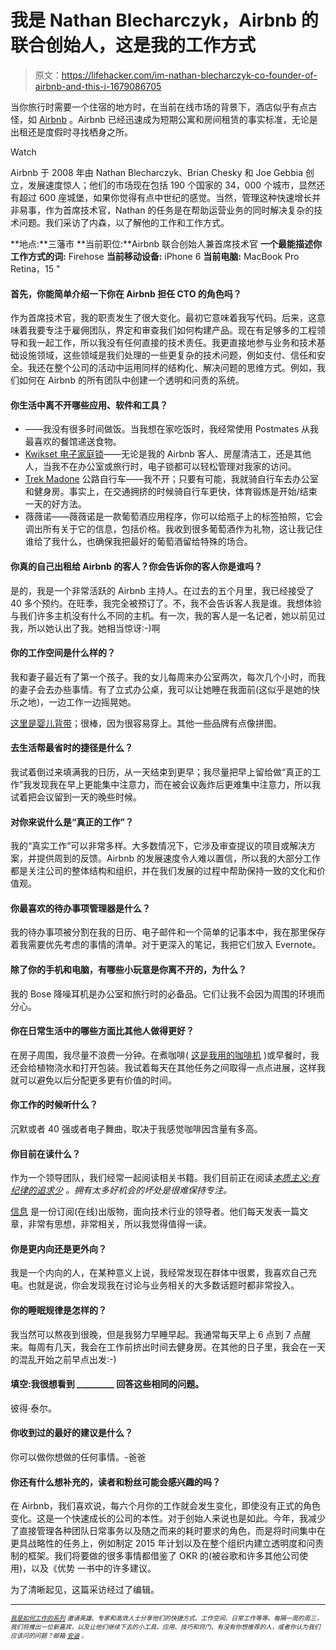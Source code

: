 # 我是 Nathan Blecharczyk，Airbnb 的联合创始人，这是我的工作方式

> 原文：<https://lifehacker.com/im-nathan-blecharczyk-co-founder-of-airbnb-and-this-i-1679086705>

当你旅行时需要一个住宿的地方时，在当前在线市场的背景下，酒店似乎有点古怪，如 [Airbnb](http://airbnb.com) 。Airbnb 已经迅速成为短期公寓和房间租赁的事实标准，无论是出租还是度假时寻找栖身之所。

Watch

Airbnb 于 2008 年由 Nathan Blecharczyk、Brian Chesky 和 Joe Gebbia 创立，发展速度惊人；他们的市场现在包括 190 个国家的 34，000 个城市，显然还有超过 600 座城堡，如果你觉得有点中世纪的感觉。当然，管理这种快速增长并非易事，作为首席技术官，Nathan 的任务是在帮助运营业务的同时解决复杂的技术问题。我们采访了内森，以了解他的工作和工作方式。

**地点:**三藩市
**当前职位:**Airbnb 联合创始人兼首席技术官
**一个最能描述你工作方式的词:** Firehose
**当前移动设备:** iPhone 6
**当前电脑:** MacBook Pro Retina，15 "

#### **首先，你能简单介绍一下你在 Airbnb 担任 CTO 的角色吗？**

作为首席技术官，我的职责发生了很大变化。最初它意味着我写代码。后来，这意味着我要专注于雇佣团队，界定和审查我们如何构建产品。现在有足够多的工程领导和我一起工作，所以我没有任何直接的技术责任。我更直接地参与业务和技术基础设施领域，这些领域是我们处理的一些更复杂的技术问题，例如支付、信任和安全。我还在整个公司的活动中运用同样的结构化、解决问题的思维方式。例如，我们如何在 Airbnb 的所有团队中创建一个透明和问责的系统。

#### 你生活中离不开哪些应用、软件和工具？

*   ——我没有很多时间做饭。当我想在家吃饭时，我经常使用 Postmates 从我最喜欢的餐馆递送食物。
*   [Kwikset 电子家庭锁](http://www.kwikset.com/products/categories/electronic-locks.aspx)——无论是我的 Airbnb 客人、房屋清洁工，还是其他人，当我不在办公室或旅行时，电子锁都可以轻松管理对我家的访问。
*   [Trek Madone](http://www.trekbikes.com/us/en/bikes/road/performance_race/madone/) 公路自行车——我不开；只要有可能，我就骑自行车去办公室和健身房。事实上，在交通拥挤的时候骑自行车更快，体育锻炼是开始/结束一天的好方法。
*   薇薇诺——薇薇诺是一款葡萄酒应用程序，你可以给瓶子上的标签拍照，它会调出所有关于它的信息，包括价格。我收到很多葡萄酒作为礼物，这让我记住谁给了我什么，也确保我把最好的葡萄酒留给特殊的场合。

#### **你真的自己出租给 Airbnb 的客人？你会告诉你的客人你是谁吗？**

是的，我是一个非常活跃的 Airbnb 主持人。在过去的五个月里，我已经接受了 40 多个预约。在旺季，我完全被预订了。不，我不会告诉客人我是谁。我想体验与我们许多主机没有什么不同的主机。有一次，我的客人是一名记者，她以前见过我，所以她认出了我。她相当惊讶:-)啊

#### 你的工作空间是什么样的？

我和妻子最近有了第一个孩子。我的女儿每周来办公室两次，每次几个小时，而我的妻子会去办些事情。有了立式办公桌，我可以让她睡在我面前(这似乎是她的快乐之地)，一边工作一边摇晃她。

[这里是婴儿背带](http://www.babyktan.com)；很棒，因为很容易穿上。其他一些品牌有点像拼图。

#### 去生活帮最省时的捷径是什么？

我试着倒过来填满我的日历，从一天结束到更早；我尽量把早上留给做“真正的工作”我发现我在早上更能集中注意力，而在被会议轰炸后更难集中注意力，所以我试着把会议留到一天的晚些时候。

#### 对你来说什么是“真正的工作”？

我的“真实工作”可以非常多样。大多数情况下，它涉及审查提议的项目或解决方案，并提供周到的反馈。Airbnb 的发展速度令人难以置信，所以我的大部分工作都是关注公司的整体结构和组织，并在我们发展的过程中帮助保持一致的文化和价值观。

#### 你最喜欢的待办事项管理器是什么？

我的待办事项被分割在我的日历、电子邮件和一个简单的记事本中，我在那里保存着我需要优先考虑的事情的清单。对于更深入的笔记，我把它们放入 Evernote。

#### 除了你的手机和电脑，有哪些小玩意是你离不开的，为什么？

我的 Bose 降噪耳机是办公室和旅行时的必备品。它们让我不会因为周围的环境而分心。

#### 你在日常生活中的哪些方面比其他人做得更好？

在房子周围，我尽量不浪费一分钟。在煮咖啡( [这是我用的咖啡机](http://www.moccamaster.com/us/details/product/89912/cdgt741-polished-silver/) )或早餐时，我还会给植物浇水和打开包装。我试着每天在其他任务之间取得一点点进展，这样我就可以避免以后分配更多更有价值的时间。

#### 你工作的时候听什么？

沉默或者 40 强或者电子舞曲，取决于我感觉咖啡因含量有多高。

#### 你目前在读什么？

作为一个领导团队，我们经常一起阅读相关书籍。我们目前正在阅读[*本质主义:有纪律的追求少*](https://www.amazon.com/dp/0804137382?asc_campaign=InlineText&asc_refurl=https://lifehacker.com/im-nathan-blecharczyk-co-founder-of-airbnb-and-this-i-1679086705&asc_source=&linkCode=ogi&psc=1&smid=ATVPDKIKX0DER&tag=kinjalifehackerlink-20&th=1) *。拥有太多好机会的坏处是很难保持专注。*

[信息](https://www.theinformation.com/) 是一份订阅(在线)出版物，面向技术行业的领导者。他们每天发表一篇文章，非常有思想，非常相关，所以我觉得值得一读。

#### 你是更内向还是更外向？

我是一个内向的人，在某种意义上说，我经常发现在群体中很累，我喜欢自己充电。也就是说，你会发现我在讨论与业务相关的大多数话题时都非常投入。

#### 你的睡眠规律是怎样的？

我当然可以熬夜到很晚，但是我努力早睡早起。我通常每天早上 6 点到 7 点醒来。每周有几天，我会在工作前挤出时间去健身房。在其他的日子里，我会在一天的混乱开始之前早点出发:-)

#### 填空:我很想看到 _________ 回答这些相同的问题。

彼得·泰尔。

#### 你收到过的最好的建议是什么？

你可以做你想做的任何事情。-爸爸

#### 你还有什么想补充的，读者和粉丝可能会感兴趣的吗？

在 Airbnb，我们喜欢说，每六个月你的工作就会发生变化，即使没有正式的角色变化。这是一个快速成长的公司的本性。对于创始人来说也是如此。今年，我减少了直接管理各种团队日常事务以及随之而来的耗时要求的角色，而是将时间集中在更具战略性的任务上，例如制定 2015 年计划以及在整个组织内建立透明度和问责制的框架。我们将要做的很多事情都借鉴了 OKR 的(被谷歌和许多其他公司使用)，以及《优势 一书中的许多建议。

为了清晰起见，这篇采访经过了编辑。

* * *

*<small></small>*<small>[*<small>我是如何工作的系列</small>*](http://lifehacker.com/how-i-work/) *<small>邀请英雄、专家和高效人士分享他们的快捷方式、工作空间、日常工作等等。每隔一周的周三，我们将推出一位新嘉宾，以及让他们继续下去的小工具、应用、技巧和窍门。有没有你想推荐的人，或者你认为我们应该问的问题？邮箱</small>* [*<small>安迪</small>*](mailto:andy@lifehacker.com) <small>*。*</small></small>

<small></small>